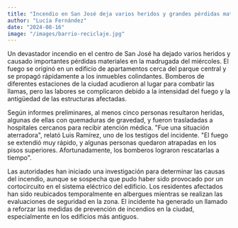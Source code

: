```yaml
---
title: "Incendio en San José deja varios heridos y grandes pérdidas materiales"
author: "Lucía Fernández"
date: "2024-08-16"
image: "/images/barrio-reciclaje.jpg"
---
```


Un devastador incendio en el centro de San José ha dejado varios heridos y causado importantes pérdidas materiales en la madrugada del miércoles. El fuego se originó en un edificio de apartamentos cerca del parque central y se propagó rápidamente a los inmuebles colindantes. Bomberos de diferentes estaciones de la ciudad acudieron al lugar para combatir las llamas, pero las labores se complicaron debido a la intensidad del fuego y la antigüedad de las estructuras afectadas.

Según informes preliminares, al menos cinco personas resultaron heridas, algunas de ellas con quemaduras de gravedad, y fueron trasladadas a hospitales cercanos para recibir atención médica. "Fue una situación aterradora", relató Luis Ramírez, uno de los testigos del incidente. "El fuego se extendió muy rápido, y algunas personas quedaron atrapadas en los pisos superiores. Afortunadamente, los bomberos lograron rescatarlas a tiempo".

Las autoridades han iniciado una investigación para determinar las causas del incendio, aunque se sospecha que pudo haber sido provocado por un cortocircuito en el sistema eléctrico del edificio. Los residentes afectados han sido reubicados temporalmente en albergues mientras se realizan las evaluaciones de seguridad en la zona. El incidente ha generado un llamado a reforzar las medidas de prevención de incendios en la ciudad, especialmente en los edificios más antiguos.
